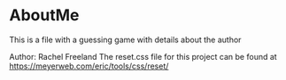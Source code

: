 # AboutMe

This is a file with a guessing game with details about the author

Author: Rachel Freeland
The reset.css file for this project can be found at <https://meyerweb.com/eric/tools/css/reset/>
